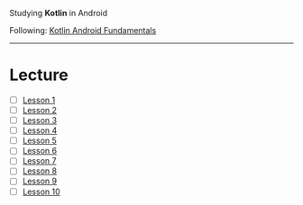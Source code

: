 Studying **Kotlin** in Android

Following:
[Kotlin Android Fundamentals](https://developer.android.com/courses/kotlin-android-fundamentals/overview)

---

# Lecture

- [ ] [Lesson 1](https://developer.android.com/courses/kotlin-android-fundamentals/overview#lesson_1_build_your_first_app)
- [ ] [Lesson 2](https://developer.android.com/courses/kotlin-android-fundamentals/overview#lesson_2_layouts)
- [ ] [Lesson 3](https://developer.android.com/courses/kotlin-android-fundamentals/overview#lesson_3_navigation)
- [ ] [Lesson 4](https://developer.android.com/courses/kotlin-android-fundamentals/overview#lesson_4_activity_and_fragment_lifecycles)
- [ ] [Lesson 5](https://developer.android.com/courses/kotlin-android-fundamentals/overview#lesson_5_architecture_components)
- [ ] [Lesson 6](https://developer.android.com/courses/kotlin-android-fundamentals/overview#lesson_6_room_database_and_coroutines)
- [ ] [Lesson 7](https://developer.android.com/courses/kotlin-android-fundamentals/overview#lesson_7_recyclerview)
- [ ] [Lesson 8](https://developer.android.com/courses/kotlin-android-fundamentals/overview#lesson_8_connecting_to_the_internet)
- [ ] [Lesson 9](https://developer.android.com/courses/kotlin-android-fundamentals/overview#lesson_9_repository)
- [ ] [Lesson 10](https://developer.android.com/courses/kotlin-android-fundamentals/overview#lesson_10_designing_for_everyone)
